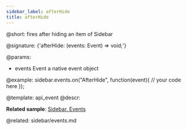 ```yaml
---
sidebar_label: afterHide
title: afterHide
---          
```


@short: fires after hiding an item of Sidebar

@signature: {'afterHide: (events: Event) => void;'}

@params:
- events         Event       a native event object


@example:
sidebar.events.on("AfterHide", function(event){
    // your code here
});


@template: api_event
@descr:

**Related sample**: [Sidebar. Events](https://snippet.dhtmlx.com/qfddiu3i)

@related: sidebar/events.md
